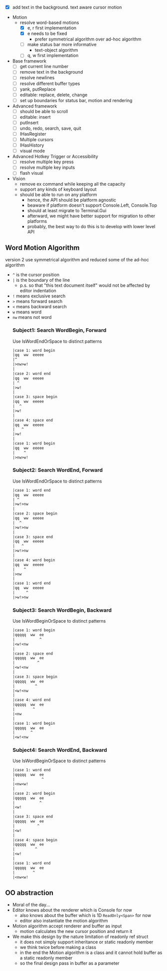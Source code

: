 - [x] add text in the background. text aware cursor motion
- Motion
  - resolve word-based motions
    - [x] e, r first implementation
    - [x] e needs to be fixed
      - prefer symmetrical algorithm over ad-hoc algorithm
    - [ ] make status bar more informative
      - text-object algorithm
    - [ ] q, w first implementation
- Base framework
  - [ ] get current line number
  - [ ] remove text in the background
  - [ ] resolve newlines
  - [ ] resolve different buffer types
  - [ ] yank, putReplace
  - [ ] editable: replace, delete, change
  - [ ] set up boundaries for status bar, motion and rendering
- Advanced framework
  - [ ] should be able to scroll
  - [ ] editable: insert
  - [ ] putInsert
  - [ ] undo, redo, search, save, quit
  - [ ] IHasRegister
  - [ ] Multiple cursors
  - [ ] IHasHistory
  - [ ] visual mode
- Advanced Hotkey Trigger or Accessibility
  - [ ] resolve multiple key press
  - [ ] resolve multiple key inputs
  - [ ] flash visual
- Vision
  - remove ex command while keeping all the capacity
  - support any kinds of keyboard layout
  - should be able to run on any platform
    - hence, the API should be platform agnostic
    - beaware if platform doesn't support Console.Left, Console.Top
    - should at least migrate to Terminal.Gui
    - afterward, we might have better support for migration to other platforms
    - probably, the best way to do this is to develop with lower level API

## Word Motion Algorithm
version 2 use symmetrical algorithm and reduced some of the ad-hoc algorithm
- `^` is the cursor position
- `|` is the boundary of the line 
  - p.s. so that "this text document itself" would not be affected by editor indentation
- `!` means exclusive search
- `>` means forward search
- `<` means backward search
- `w` means word
- `nw` means not word
  ### Subject1: Search WordBegin, Forward
  Use IsWordEndOrSpace to distinct patterns
  ```txt
  |case 1: word begin
  |qq  ww  eeeee
  |^
  |>nw>w!
  |
  |case 2: word end
  |qq  ww  eeeee
  | ^
  |>w!
  |
  |case 3: space begin
  |qq  ww  eeeee
  |  ^
  |>w!
  |
  |case 4: space end
  |qq  ww  eeeee
  |   ^
  |>w!
  |
  |case 1: word begin
  |qq  ww  eeeee
  |    ^
  |>nw>w!
  ```
  ### Subject2: Search WordEnd, Forward
  Use IsWordEndOrSpace to distinct patterns
  ```txt
  |case 1: word end
  |qq  ww  eeeee
  | ^
  |>w!>nw
  |
  |case 2: space begin
  |qq  ww  eeeee
  |  ^
  |>w!>nw
  |
  |case 3: space end
  |qq  ww  eeeee
  |   ^
  |>w!>nw
  |
  |case 4: word begin
  |qq  ww  eeeee
  |    ^
  |>nw
  |
  |case 1: word end
  |qq  ww  eeeee
  |     ^
  |>w!>nw
  ```
  ### Subject3: Search WordBegin, Backward
  Use IsWordBeginOrSpace to distinct patterns
  ```txt
  |case 1: word begin
  |qqqqq  ww  ee
  |           ^
  |<w!<nw
  |
  |case 2: space end
  |qqqqq  ww  ee
  |          ^
  |<w!<nw
  |
  |case 3: space begin
  |qqqqq  ww  ee
  |         ^
  |<w!<nw
  |
  |case 4: word end
  |qqqqq  ww  ee
  |        ^
  |<nw
  |
  |case 1: word begin
  |qqqqq  ww  ee
  |       ^
  |<w!<nw
  ```
  ### Subject4: Search WordEnd, Backward
  Use IsWordBeginOrSpace to distinct patterns
  ```txt
  |case 1: word end
  |qqqqq  ww  ee
  |            ^
  |<nw<w!
  |
  |case 2: word begin
  |qqqqq  ww  ee
  |           ^
  |<w!
  |
  |case 3: space end
  |qqqqq  ww  ee
  |          ^
  |<w!
  |
  |case 4: space begin
  |qqqqq  ww  ee
  |         ^
  |<w!
  |
  |case 1: word end
  |qqqqq  ww  ee
  |        ^
  |<nw<w!
  ```

## OO abstraction

- Moral of the day...
- Editor knows about the renderer which is Console for now
  - also knows about the buffer which is 1D `ReadOnly<Span>` for now
  - editor also instantiate the motion algorithm
- Motion algorithm accept renderer and buffer as input
  - motion calculates the new cursor position and return it
- We make this design by the nature limitation of readonly ref struct
  - it does not simply support inheritance or static readonly member
  - we think twice before making a class
  - in the end the Motion algorithm is a class and it cannot hold buffer as a static readonly member
  - so the final design pass in buffer as a parameter